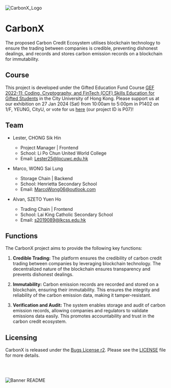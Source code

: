 ![CarbonX_Logo](https://github.com/LesterCSH/CarbonX/assets/81981503/9459c6b1-bae0-43a1-a2b5-c21e2f5c2dfa)
# CarbonX

The proposed Carbon Credit Ecosystem utilises blockchain technology to ensure the trading between companies is credible, preventing dishonest dealings, and records and stores carbon emission records on a blockchain for immutability. 

## Course
This project is developed under the Gifted Education Fund Course [GEF 2022-11: Coding, Cryptography, and FinTech (CCF) Skills Education for Gifted Students](https://www.edb.gov.hk/attachment/tc/curriculum-development/major-level-of-edu/gifted/GE-Fund/2022-11_en.pdf) in the City University of Hong Kong. Please support us at our exhibition on 27 Jan 2024 (Sat) from 10:00am to 5:00pm in P1402 on 1/F, YEUNG, CityU, or vote for us [here](https://docs.google.com/forms/d/e/1FAIpQLSfPgzmHwWXYz8UA245Q64vGQMEREYhEx6VNgzr2CdL9Ofc_7w/viewform) (our project ID is P07)!

## Team

- Lester, CHONG Sik Hin
  - Project Manager | Frontend 
  - School: Li Po Chun United World College
  - Email: Lester25@lpcuwc.edu.hk

- Marco, WONG Sai Lung
  - Storage Chain | Backend 
  - School: Henrietta Secondary School
  - Email: MarcoWong06@outlook.com

- Alvan, SZETO Yuen Ho
  - Trading Chain | Frontend
  - School: Lai King Catholic Secondary School
  - Email: s2019089@lkcss.edu.hk

## Functions

The CarbonX project aims to provide the following key functions:

1. **Credible Trading:** The platform ensures the credibility of carbon credit trading between companies by leveraging blockchain technology. The decentralized nature of the blockchain ensures transparency and prevents dishonest dealings.

2. **Immutability:** Carbon emission records are recorded and stored on a blockchain, ensuring their immutability. This ensures the integrity and reliability of the carbon emission data, making it tamper-resistant.

3. **Verification and Audit:** The system enables storage and audit of carbon emission records, allowing companies and regulators to validate emissions data easily. This promotes accountability and trust in the carbon credit ecosystem.

## Licensing

CarbonX is released under the [Bugs License r2](https://github.com/benlk/misc-licenses/blob/master/bugs-license.md). Please see the [LICENSE](LICENSE.md) file for more details.

‎‎
‎
##
 
![Banner README](https://github.com/LesterCSH/CarbonX/assets/81981503/bf99d463-aeb0-45e3-9936-df8b47fe7c1e)
